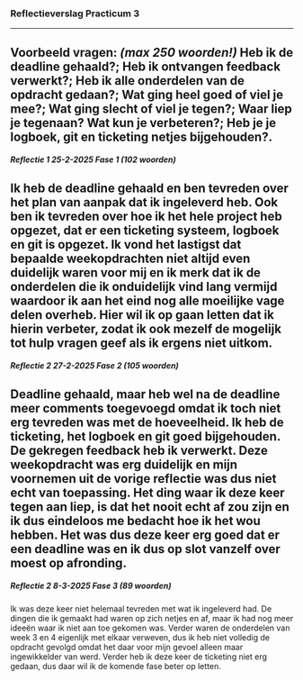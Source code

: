 ### Reflectieverslag Practicum 3 

------
Voorbeeld vragen: *(max 250 woorden!)*
Heb ik de deadline gehaald?; Heb ik ontvangen feedback verwerkt?; 
Heb ik alle onderdelen van de opdracht gedaan?; Wat ging heel goed of viel je mee?; 
Wat ging slecht of viel je tegen?; Waar liep je tegenaan? 
Wat kun je verbeteren?; Heb je je logboek, git en ticketing netjes bijgehouden?.
------
##### Reflectie 1 25-2-2025 Fase 1 *(102 woorden)*
Ik heb de deadline gehaald en ben tevreden over het plan van aanpak dat ik ingeleverd heb. Ook ben
ik tevreden over hoe ik het hele project heb opgezet, dat er een ticketing systeem, logboek en git 
is opgezet.
Ik vond het lastigst dat bepaalde weekopdrachten niet altijd even duidelijk waren voor mij en ik 
merk dat ik de onderdelen die ik onduidelijk vind lang vermijd waardoor ik aan het eind nog
alle moeilijke vage delen overheb. Hier wil ik op gaan letten dat ik hierin verbeter, 
zodat ik ook mezelf de mogelijk tot hulp vragen geef als ik ergens niet uitkom.
-----
##### Reflectie 2 27-2-2025 Fase 2 *(105 woorden)*
Deadline gehaald, maar heb wel na de deadline meer comments toegevoegd omdat ik toch niet erg tevreden
was met de hoeveelheid. Ik heb de ticketing, het logboek en git goed bijgehouden. De gekregen feedback heb
ik verwerkt.
Deze weekopdracht was erg duidelijk en mijn voornemen uit de vorige reflectie was dus niet echt van
toepassing. Het ding waar ik deze keer tegen aan liep, is dat het nooit echt af zou zijn en ik dus eindeloos
me bedacht hoe ik het wou hebben. Het was dus deze keer erg goed dat er een deadline was en ik dus op slot
vanzelf over moest op afronding.
-----
##### Reflectie 2 8-3-2025 Fase 3 *(89 woorden)*
Ik was deze keer niet helemaal tevreden met wat ik ingeleverd had. De dingen die ik gemaakt had waren op zich 
netjes en af, maar ik had nog meer ideeën waar ik niet aan toe gekomen was. Verder waren de onderdelen van 
week 3 en 4 eigenlijk met elkaar verweven, dus ik heb niet volledig de opdracht gevolgd omdat het daar 
voor mijn gevoel alleen maar ingewikkelder van werd. Verder heb ik deze keer de ticketing niet erg gedaan, dus
daar wil ik de komende fase beter op letten.



